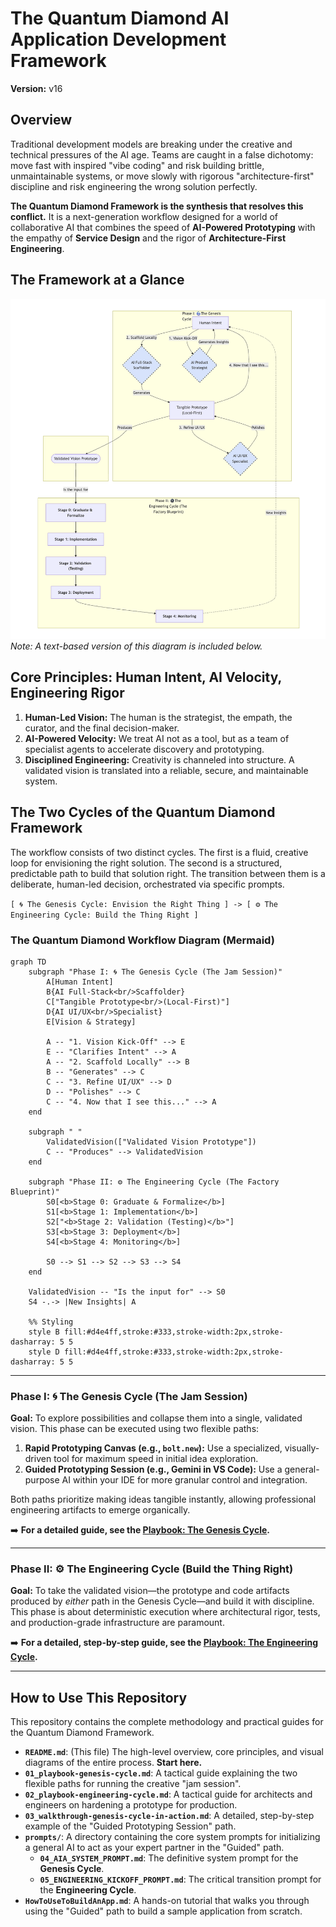 # The Quantum Diamond AI Application Development Framework
**Version:** v16

## Overview
Traditional development models are breaking under the creative and technical pressures of the AI age. Teams are caught in a false dichotomy: move fast with inspired "vibe coding" and risk building brittle, unmaintainable systems, or move slowly with rigorous "architecture-first" discipline and risk engineering the wrong solution perfectly.

**The Quantum Diamond Framework is the synthesis that resolves this conflict.** It is a next-generation workflow designed for a world of collaborative AI that combines the speed of **AI-Powered Prototyping** with the empathy of **Service Design** and the rigor of **Architecture-First Engineering**.

## The Framework at a Glance

![The Quantum Diamond Framework Diagram](./images/quantum-diamond-framework.png)
_Note: A text-based version of this diagram is included below._

## Core Principles: Human Intent, AI Velocity, Engineering Rigor

1.  **Human-Led Vision:** The human is the strategist, the empath, the curator, and the final decision-maker.
2.  **AI-Powered Velocity:** We treat AI not as a tool, but as a team of specialist agents to accelerate discovery and prototyping.
3.  **Disciplined Engineering:** Creativity is channeled into structure. A validated vision is translated into a reliable, secure, and maintainable system.

## The Two Cycles of the Quantum Diamond Framework

The workflow consists of two distinct cycles. The first is a fluid, creative loop for envisioning the right solution. The second is a structured, predictable path to build that solution right. The transition between them is a deliberate, human-led decision, orchestrated via specific prompts.

`[ 🌀 The Genesis Cycle: Envision the Right Thing ] -> [ ⚙️ The Engineering Cycle: Build the Thing Right ]`

### The Quantum Diamond Workflow Diagram (Mermaid)

```mermaid
graph TD
    subgraph "Phase I: 🌀 The Genesis Cycle (The Jam Session)"
        A[Human Intent]
        B{AI Full-Stack<br/>Scaffolder}
        C["Tangible Prototype<br/>(Local-First)"]
        D{AI UI/UX<br/>Specialist}
        E[Vision & Strategy]

        A -- "1. Vision Kick-Off" --> E
        E -- "Clarifies Intent" --> A
        A -- "2. Scaffold Locally" --> B
        B -- "Generates" --> C
        C -- "3. Refine UI/UX" --> D
        D -- "Polishes" --> C
        C -- "4. Now that I see this..." --> A
    end
    
    subgraph " "
        ValidatedVision(["Validated Vision Prototype"])
        C -- "Produces" --> ValidatedVision
    end

    subgraph "Phase II: ⚙️ The Engineering Cycle (The Factory Blueprint)"
        S0[<b>Stage 0: Graduate & Formalize</b>]
        S1[<b>Stage 1: Implementation</b>]
        S2["<b>Stage 2: Validation (Testing)</b>"]
        S3[<b>Stage 3: Deployment</b>]
        S4[<b>Stage 4: Monitoring</b>]
        
        S0 --> S1 --> S2 --> S3 --> S4
    end

    ValidatedVision -- "Is the input for" --> S0
    S4 -.-> |New Insights| A

    %% Styling
    style B fill:#d4e4ff,stroke:#333,stroke-width:2px,stroke-dasharray: 5 5
    style D fill:#d4e4ff,stroke:#333,stroke-width:2px,stroke-dasharray: 5 5
```

---
### Phase I: 🌀 The Genesis Cycle (The Jam Session)

**Goal:** To explore possibilities and collapse them into a single, validated vision. This phase can be executed using two flexible paths:
1.  **Rapid Prototyping Canvas (e.g., `bolt.new`):** Use a specialized, visually-driven tool for maximum speed in initial idea exploration.
2.  **Guided Prototyping Session (e.g., Gemini in VS Code):** Use a general-purpose AI within your IDE for more granular control and integration.

Both paths prioritize making ideas tangible instantly, allowing professional engineering artifacts to emerge organically.

➡️ **For a detailed guide, see the [Playbook: The Genesis Cycle](./01_playbook-genesis-cycle.md).**

---
### Phase II: ⚙️ The Engineering Cycle (Build the Thing Right)

**Goal:** To take the validated vision—the prototype and code artifacts produced by *either* path in the Genesis Cycle—and build it with discipline. This phase is about deterministic execution where architectural rigor, tests, and production-grade infrastructure are paramount.

➡️ **For a detailed, step-by-step guide, see the [Playbook: The Engineering Cycle](./02_playbook-engineering-cycle.md).**

---

## How to Use This Repository

This repository contains the complete methodology and practical guides for the Quantum Diamond Framework.

*   **`README.md`**: (This file) The high-level overview, core principles, and visual diagrams of the entire process. **Start here.**
*   **`01_playbook-genesis-cycle.md`**: A tactical guide explaining the two flexible paths for running the creative "jam session".
*   **`02_playbook-engineering-cycle.md`**: A tactical guide for architects and engineers on hardening a prototype for production.
*   **`03_walkthrough-genesis-cycle-in-action.md`**: A detailed, step-by-step example of the "Guided Prototyping Session" path.
*   **`prompts/`**: A directory containing the core system prompts for initializing a general AI to act as your expert partner in the "Guided" path.
    *   **`04_AIA_SYSTEM_PROMPT.md`**: The definitive system prompt for the **Genesis Cycle**.
    *   **`05_ENGINEERING_KICKOFF_PROMPT.md`**: The critical transition prompt for the **Engineering Cycle**.
*   **`HowToUseToBuildAnApp.md`**: A hands-on tutorial that walks you through using the "Guided" path to build a sample application from scratch.
